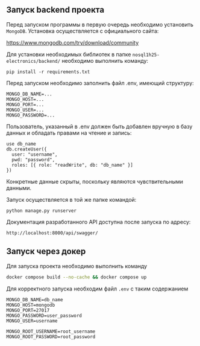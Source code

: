 ## Запуск backend проекта

Перед запуском программы в первую очередь необходимо установить `MongoDB`. Установка осуществляется с официального сайта: 

https://www.mongodb.com/try/download/community

Для установки необходимых библиотек в папке `nosql1h25-electronics/backend/` необходимо выполнить команду:

`pip install -r requirements.txt`

Перед запуском необходимо заполнить файл .env, имеющий структуру:

```
MONGO_DB_NAME=...
MONGO_HOST=...
MONGO_PORT=...
MONGO_USER=...
MONGO_PASSWORD=...
```

Пользователь, указанный в .env должен быть добавлен вручную в базу данных и обладать правами на чтение и запись:

```
use db_name
db.createUser({
  user: "username",
  pwd: "password",
  roles: [{ role: "readWrite", db: "db_name" }]
})
```

Конкретные данные скрыты, поскольку являются чувствительными данными.

Запуск осуществляется в той же папке командой:

`python manage.py runserver`

Документация разработанного API доступна после запуска по адресу:

`http://localhost:8000/api/swagger/`


## Запуск через докер

Для запуска проекта необходимо выполнить команду

```bash
docker compose build --no-cache && docker compose up
```

Для корректного запуска необходим файл `.env` с таким содержанием

```
MONGO_DB_NAME=db_name
MONGO_HOST=mongodb
MONGO_PORT=27017
MONGO_PASSWORD=user_password
MONGO_USER=username

MONGO_ROOT_USERNAME=root_username
MONGO_ROOT_PASSWORD=root_password
```

